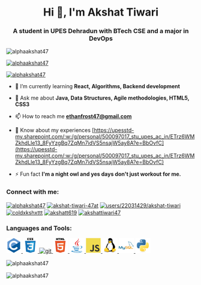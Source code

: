 <h1 align="center">Hi 👋, I'm Akshat Tiwari</h1>
<h3 align="center">A student in UPES Dehradun with BTech CSE and a major in DevOps</h3>

<p align="left"> <img src="https://komarev.com/ghpvc/?username=alphaakshat47&label=Profile%20views&color=0e75b6&style=flat" alt="alphaakshat47" /> </p>

<p align="left"> <a href="https://github.com/ryo-ma/github-profile-trophy"><img src="https://github-profile-trophy.vercel.app/?username=alphaakshat47" alt="alphaakshat47" /></a> </p>

<p align="left"> <a href="https://twitter.com/alphakshat47" target="blank"><img src="https://img.shields.io/twitter/follow/alphakshat47?logo=twitter&style=for-the-badge" alt="alphakshat47" /></a> </p>

- 🌱 I’m currently learning **React, Algorithms, Backend development**

- 💬 Ask me about **Java, Data Structures, Agile methodologies, HTML5, CSS3**

- 📫 How to reach me **ethanfrost47@gmail.com**

- 📄 Know about my experiences [https://upesstd-my.sharepoint.com/:w:/g/personal/500097017_stu_upes_ac_in/ETrz6WMZkhdLle13_8FyYzgBq7ZqMn7idVS5nsajW5ay8A?e=BbOvfC](https://upesstd-my.sharepoint.com/:w:/g/personal/500097017_stu_upes_ac_in/ETrz6WMZkhdLle13_8FyYzgBq7ZqMn7idVS5nsajW5ay8A?e=BbOvfC)

- ⚡ Fun fact **I'm a night owl and yes days don't just workout for me.**

<h3 align="left">Connect with me:</h3>
<p align="left">
<a href="https://twitter.com/alphakshat47" target="blank"><img align="center" src="https://raw.githubusercontent.com/rahuldkjain/github-profile-readme-generator/master/src/images/icons/Social/twitter.svg" alt="alphakshat47" height="30" width="40" /></a>
<a href="https://linkedin.com/in/akshat-tiwari-47at" target="blank"><img align="center" src="https://raw.githubusercontent.com/rahuldkjain/github-profile-readme-generator/master/src/images/icons/Social/linked-in-alt.svg" alt="akshat-tiwari-47at" height="30" width="40" /></a>
<a href="https://stackoverflow.com/users/users/22031429/akshat-tiwari" target="blank"><img align="center" src="https://raw.githubusercontent.com/rahuldkjain/github-profile-readme-generator/master/src/images/icons/Social/stack-overflow.svg" alt="users/22031429/akshat-tiwari" height="30" width="40" /></a>
<a href="https://instagram.com/coldxkshxttt" target="blank"><img align="center" src="https://raw.githubusercontent.com/rahuldkjain/github-profile-readme-generator/master/src/images/icons/Social/instagram.svg" alt="coldxkshxttt" height="30" width="40" /></a>
<a href="https://www.hackerrank.com/akshatt619" target="blank"><img align="center" src="https://raw.githubusercontent.com/rahuldkjain/github-profile-readme-generator/master/src/images/icons/Social/hackerrank.svg" alt="akshatt619" height="30" width="40" /></a>
<a href="https://www.leetcode.com/akshattiwari47" target="blank"><img align="center" src="https://raw.githubusercontent.com/rahuldkjain/github-profile-readme-generator/master/src/images/icons/Social/leet-code.svg" alt="akshattiwari47" height="30" width="40" /></a>
</p>

<h3 align="left">Languages and Tools:</h3>
<p align="left"> <a href="https://www.cprogramming.com/" target="_blank" rel="noreferrer"> <img src="https://raw.githubusercontent.com/devicons/devicon/master/icons/c/c-original.svg" alt="c" width="40" height="40"/> </a> <a href="https://www.w3schools.com/css/" target="_blank" rel="noreferrer"> <img src="https://raw.githubusercontent.com/devicons/devicon/master/icons/css3/css3-original-wordmark.svg" alt="css3" width="40" height="40"/> </a> <a href="https://git-scm.com/" target="_blank" rel="noreferrer"> <img src="https://www.vectorlogo.zone/logos/git-scm/git-scm-icon.svg" alt="git" width="40" height="40"/> </a> <a href="https://www.w3.org/html/" target="_blank" rel="noreferrer"> <img src="https://raw.githubusercontent.com/devicons/devicon/master/icons/html5/html5-original-wordmark.svg" alt="html5" width="40" height="40"/> </a> <a href="https://www.java.com" target="_blank" rel="noreferrer"> <img src="https://raw.githubusercontent.com/devicons/devicon/master/icons/java/java-original.svg" alt="java" width="40" height="40"/> </a> <a href="https://developer.mozilla.org/en-US/docs/Web/JavaScript" target="_blank" rel="noreferrer"> <img src="https://raw.githubusercontent.com/devicons/devicon/master/icons/javascript/javascript-original.svg" alt="javascript" width="40" height="40"/> </a> <a href="https://www.linux.org/" target="_blank" rel="noreferrer"> <img src="https://raw.githubusercontent.com/devicons/devicon/master/icons/linux/linux-original.svg" alt="linux" width="40" height="40"/> </a> <a href="https://www.mysql.com/" target="_blank" rel="noreferrer"> <img src="https://raw.githubusercontent.com/devicons/devicon/master/icons/mysql/mysql-original-wordmark.svg" alt="mysql" width="40" height="40"/> </a> <a href="https://www.python.org" target="_blank" rel="noreferrer"> <img src="https://raw.githubusercontent.com/devicons/devicon/master/icons/python/python-original.svg" alt="python" width="40" height="40"/> </a> </p>

<p><img align="center" src="https://github-readme-stats.vercel.app/api/top-langs?username=alphaakshat47&show_icons=true&locale=en&layout=compact" alt="alphaakshat47" /></p>

<p><img align="center" src="https://github-readme-streak-stats.herokuapp.com/?user=alphaakshat47&" alt="alphaakshat47" /></p>
